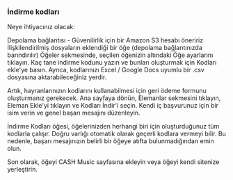 ### İndirme kodları

Neye ihtiyacınız olacak:

Depolama bağlantısı - Güvenilirlik için bir Amazon S3 hesabı öneririz
İlişkilendirilmiş dosyaların eklendiği bir öğe (depolama bağlantınızda barındırılır)
Öğeler sekmesinde, seçilen öğenizin altındaki Öğe ayarlarını tıklayın. Kaç tane indirme kodunu yazın ve bunları oluşturmak için Kodları ekle'ye basın. Ayrıca, kodlarınızı Excel / Google Docs uyumlu bir .csv dosyasına aktarabileceğiniz yerdir.

Artık, hayranlarınızın kodlarını kullanabilmesi için geri ödeme formunu oluşturmanız gerekecek. Ana sayfaya dönün, Elemanlar sekmesini tıklayın, Eleman Ekle'yi tıklayın ve Kodları İndir'i seçin. Kendi iç başvurunuz için bir isim verin ve genel başarı mesajını düzenleyin.

İndirme Kodları öğesi, öğelerinizden herhangi biri için oluşturduğunuz tüm kodlarla çalışır. Doğru varlığı otomatik olarak geçerli kodlara vermeyi bilir. Bu nedenle, başarı mesajınızın belirli bir öğeye atıfta bulunmadığından emin olun.

Son olarak, öğeyi CASH Music sayfasına ekleyin veya öğeyi kendi sitenize yerleştirin.
